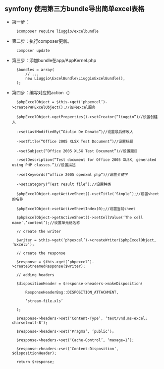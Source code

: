 ## symfony 使用第三方bundle导出简单excel表格

- 第一步：
 
		$composer require liuggio/excelbundle

- 第二步：执行composer更新。

		composer update

- 第三步：添加bundle在app/AppKernel.php

		$bundles = array(
	        // ...
	        new Liuggio\ExcelBundle\LiuggioExcelBundle(),
	    );

- 第四步：编写对应的action（）

		$phpExcelObject = $this->get(‘phpexcel’)->createPHPExcelObject();//访问excel服务
		
		$phpExcelObject->getProperties()->setCreator(“liuggio”)//设置创建人
		
		->setLastModifiedBy(“Giulio De Donato”)//设置最后修改人
		
		->setTitle(“Office 2005 XLSX Test Document”)//设置标题
		
		->setSubject(“Office 2005 XLSX Test Document”)//设置题目
		
		->setDescription(“Test document for Office 2005 XLSX, generated using PHP classes.”)//设置描述
		
		->setKeywords(“office 2005 openxml php”)//设置关键字
		
		->setCategory(“Test result file”);//设置种类
		
		$phpExcelObject->getActiveSheet()->setTitle(‘Simple’);//设置sheet的名称
		
		$phpExcelObject->setActiveSheetIndex(0);//设置当前sheet
		
		$phpExcelObject->getActiveSheet()->setCellValue(‘The cell name’,’content’);//设置单元格名称
		
		// create the writer
		
		$writer = $this->get(‘phpexcel’)->createWriter($phpExcelObject, ‘Excel5’);
		
		// create the response
		
		$response = $this->get(‘phpexcel’)->createStreamedResponse($writer);
		
		// adding headers
		
		$dispositionHeader = $response->headers->makeDisposition(
		
			ResponseHeaderBag::DISPOSITION_ATTACHMENT,
			
			‘stream-file.xls’
		
		);
		
		$response->headers->set(‘Content-Type’, ‘text/vnd.ms-excel; charset=utf-8’);
		
		$response->headers->set(‘Pragma’, ‘public’);
		
		$response->headers->set(‘Cache-Control’, ‘maxage=1’);
		
		$response->headers->set(‘Content-Disposition’, $dispositionHeader);
		
		return $response;